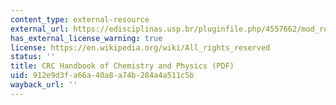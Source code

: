```yaml
---
content_type: external-resource
external_url: https://edisciplinas.usp.br/pluginfile.php/4557662/mod_resource/content/1/CRC%20Handbook%20of%20Chemistry%20and%20Physics%2095th%20Edition.pdf
has_external_license_warning: true
license: https://en.wikipedia.org/wiki/All_rights_reserved
status: ''
title: CRC Handbook of Chemistry and Physics (PDF)
uid: 912e9d3f-a66a-40a8-a74b-284a4a511c5b
wayback_url: ''
---
```

